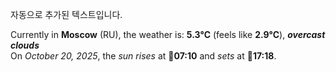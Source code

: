 
자동으로 추가된 텍스트입니다.

<!--START_SECTION:weather:moscow-->
Currently in **Moscow** (RU), the weather is: **5.3°C** (feels like **2.9°C**), ***overcast clouds***<br/>
On *October 20, 2025*, the *sun rises* at 🌅**07:10** and *sets* at 🌇**17:18**.
<!--END_SECTION:weather-->
